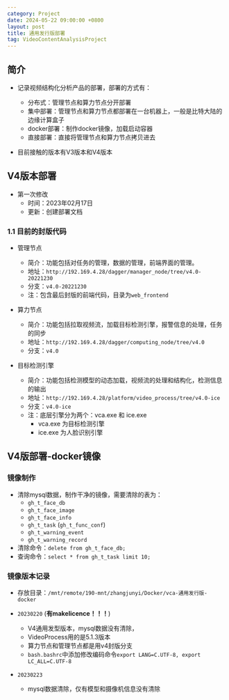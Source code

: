 ```yaml
---
category: Project
date: 2024-05-22 09:00:00 +0800
layout: post
title: 通用发行版部署
tag: VideoContentAnalysisProject
---
```


## 简介

+ 记录视频结构化分析产品的部署，部署的方式有：
  + 分布式：管理节点和算力节点分开部署
  + 集中部署：管理节点和算力节点都部署在一台机器上，一般是比特大陆的边缘计算盒子
  + docker部署：制作docker镜像，加载启动容器
  + 直接部署：直接将管理节点和算力节点拷贝进去

+ 目前接触的版本有V3版本和V4版本

## V4版本部署

+ 第一次修改
  + 时间：2023年02月17日
  + 更新：创建部署文档

### 1.1 目前的封版代码

+ 管理节点
  + 简介：功能包括对任务的管理，数据的管理，前端界面的管理。
  + 地址：`http://192.169.4.28/dagger/manager_node/tree/v4.0-20221230`
  + 分支：`v4.0-20221230`
  + 注：包含最后封版的前端代码，目录为`web_frontend`

+ 算力节点
  + 简介：功能包括拉取视频流，加载目标检测引擎，报警信息的处理，任务的同步
  + 地址：`http://192.169.4.28/dagger/computing_node/tree/v4.0`
  + 分支：`v4.0`

+ 目标检测引擎
  + 简介：功能包括检测模型的动态加载，视频流的处理和结构化，检测信息的输出
  + 地址：`http://192.169.4.28/platform/video_process/tree/v4.0-ice`
  + 分支：`v4.0-ice`
  + 注：底层引擎分为两个：vca.exe 和 ice.exe
    + vca.exe 为目标检测引擎
    + ice.exe 为人脸识别引擎

## V4版部署-docker镜像


### 镜像制作

+ 清除mysql数据，制作干净的镜像，需要清除的表为：
  + `gh_t_face_db`
  + `gh_t_face_image`
  + `gh_t_face_info`
  + `gh_t_task` (`gh_t_func_conf`)
  + `gh_t_warning_event`
  + `gh_t_warning_record`
+ 清除命令：`delete from gh_t_face_db;`
+ 查询命令：`select * from gh_t_task limit 10;`

### 镜像版本记录

+ 存放目录：`/mnt/remote/190-mnt/zhangjunyi/Docker/vca-通用发行版-docker`

+ `20230220` (**有makelicence！！！**)
  + V4通用发型版本，mysql数据没有清除，
  + VideoProcess用的是5.1.3版本
  + 算力节点和管理节点都是用v4封版分支
  + `bash.bashrc`中添加修改编码命令`export LANG=C.UTF-8, export LC_ALL=C.UTF-8`

+ `20230223` 
  + mysql数据清除，仅有模型和摄像机信息没有清除

